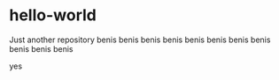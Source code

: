 # hello-world
Just another repository
benis benis benis benis benis benis benis benis benis benis benis




yes
